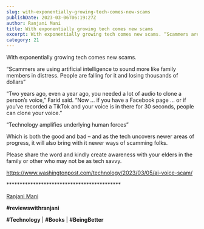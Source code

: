 ```yaml
---
slug: with-exponentially-growing-tech-comes-new-scams
publishDate: 2023-03-06T06:19:27Z
author: Ranjani Mani
title: With exponentially growing tech comes new scams 
excerpt: With exponentially growing tech comes new scams. “Scammers are using artificial intelligence to sound more like family members in distress. People are falling for it and losing thousands of dollars” “Two years ago, even a year ago, you needed a lot of audio to clone a person’s voice,” Farid said. “Now  ... 
category: 21
---
```


With exponentially growing tech comes new scams.

“Scammers are using artificial intelligence to sound more like family members in distress. People are falling for it and losing thousands of dollars”

“Two years ago, even a year ago, you needed a lot of audio to clone a person’s voice,” Farid said. “Now … if you have a Facebook page … or if you’ve recorded a TikTok and your voice is in there for 30 seconds, people can clone your voice.”

“Technology amplifies underlying human forces”

Which is both the good and bad – and as the tech uncovers newer areas of progress, it will also bring with it newer ways of scamming folks.

Please share the word and kindly create awareness with your elders in the family or other who may not be as tech savvy.

https://www.washingtonpost.com/technology/2023/03/05/ai-voice-scam/

\*\*\*\*\*\*\*\*\*\*\*\*\*\*\*\*\*\*\*\*\*\*\*\*\*\*\*\*\*\*\*\*\*\*\*\*\*\*\*\*\*\*\*

[Ranjani Mani](https://www.linkedin.com/feed/#)

**#reviewswithranjani**

**#Technology** | **#Books** | **#BeingBetter**